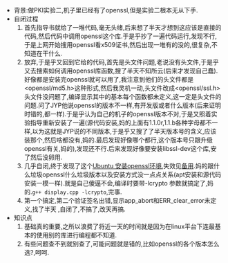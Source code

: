 - 背景:做PKI实验二,机子里已经有了openssl,但是实验二根本无从下手.
- 自闭过程
    1. 首先指导书就给了一堆代码,毫无头绪,后来想了半天才想到这应该是直接的代码,然后代码中调用openssl这个库.于是乎抄了一遍代码运行,发现不行,于是上网开始搜用openssl看x509证书,然后出现一堆有的没的,很复杂,不知道在干什么.
    2. 放弃,于是乎又回到它给的代码,首先是头文件问题,老说没有<openssl>头文件,于是乎又去搜索如何调用openssl库函数,搜了半天不知所云(后来才发现自己蠢).好像都是安装完openssl就可以用了,我注意到他们的头文件都是<openssl/md5.h>这种形式,然后我灵机一动,头文件改成<openssl/ssl.h>头文件没问题了,编译显示其中的基本每个函数都未定义,这一定是头文件的问题.问了JYP他说openssl的版本不一样,有开发版或者什么版本(后来证明时错的,都一样).于是乎认为自己的机子的openssl版本不对,于是又照着实验指导重新安装了一遍(源代码安装,妈的上面有1.1.0r,1.1.b各种字母都不一样,以为这就是JYP说的不同版本,于是乎又搜了了半天版本号的含义,应该装那个,然后啥都没有,妈的.最后发现好像哪个都行,这个版本号只跟升级openssl有关,妈的),发现还不行.后来发现好像要安装libssl-dev这个库,安了然后没卵用.
    3. 几乎自闭,终于发现了这个[Ubuntu 安装openssl环境](https://blog.csdn.net/u011563434/article/details/51144282),失效见[备用](https://github.com/CSLP/C-Plus-Plus/blob/master/References/Ubuntu%20%E5%AE%89%E8%A3%85openssl%E7%8E%AF%E5%A2%83%20-%20%E6%B5%81%E5%90%9B%E5%B0%8F%E7%99%BD%20-%20CSDN%E5%8D%9A%E5%AE%A2.mhtml).妈的跟什么垃圾openssl什么垃圾版本以及安装方式没一点点关系(apt安装和源代码安装一模一样).就是自己傻逼不会,编译时要带-lcrypto 参数就搞定了,妈的.`g++ display.cpp -lcrypto`,完事.
  4. 第一个搞定,第二个验证签名出错,显示app\_abort和ERR\_clear\_error未定义,找了半天 ,自闭了,不搞了,改天再搞.
- 知识点
  1. 基础真的重要,之所以浪费了将近一天的时间就是因为在linux平台下连最基本的使用别的库进行编程都不知道.
  2. 有些问题查不到就别查了,可能问题就是错的,比如openssl的各个版本怎么选?,呵呵.

